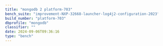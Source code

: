 ```yaml
---
title: "mongodb 2 platform-703"
bench_suite: "improvement-NXP-32668-launcher-log4j2-configuration-2023"
build_number: "platform-703"
dbprofile: "mongodb"
classifier: ""
date: 2024-09-06T09:36:16
type: "bench"
---
```

